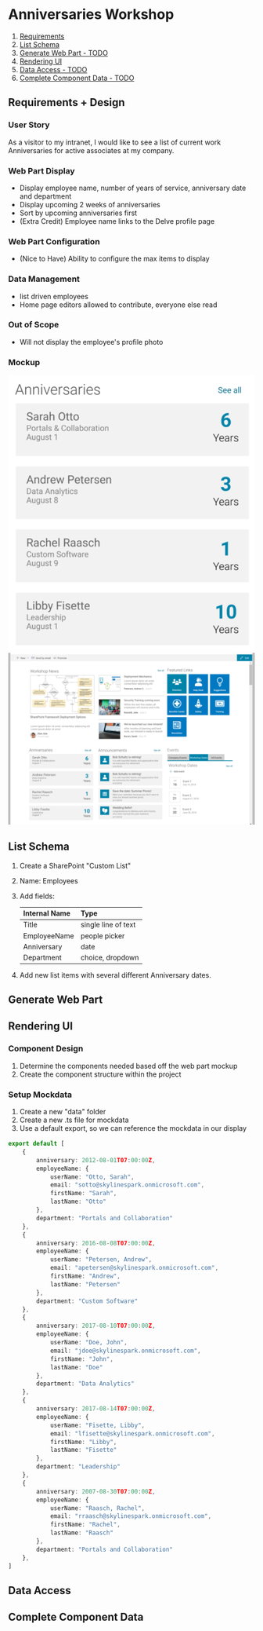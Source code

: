 # Anniversaries Workshop

1. [Requirements](#-Requirements-+-Design)
2. [List Schema](#-List-Schema)
3. [Generate Web Part - TODO](#Generate-Web-Part)
4. [Rendering UI](#Rendering-UI)
5. [Data Access - TODO](#Data-Access)
6. [Complete Component Data - TODO](#Complete-Component-Data)


## Requirements + Design
### User Story
As a visitor to my intranet, I would like to see a list of current work Anniversaries for active associates at my company.

### Web Part Display
* Display employee name, number of years of service, anniversary date and department
* Display upcoming 2 weeks of anniversaries
* Sort by upcoming anniversaries first
* (Extra Credit) Employee name links to the Delve profile page

### Web Part Configuration
* (Nice to Have) Ability to configure the max items to display

### Data Management
* list driven employees
* Home page editors allowed to contribute, everyone else read

### Out of Scope
* Will not display the employee's profile photo

### Mockup
![alt text](./Anniversaries-Workshop-2.png "Anniversaries")
![alt text](./Anniversaries-Workshop.png "Anniversaries")

## List Schema
1. Create a SharePoint "Custom List"
2. Name: Employees
3. Add fields:

    | Internal Name       | Type           
    | ------------- |-------------
    | Title       | single line of text
    | EmployeeName| people picker      
    | Anniversary | date
    | Department  | choice, dropdown

4. Add new list items with several different Anniversary dates.

## Generate Web Part

## Rendering UI
### Component Design
1. Determine the components needed based off the web part mockup
2. Create the component structure within the project

### Setup Mockdata
1. Create a new "data" folder
2. Create a new .ts file for mockdata
3. Use a default export, so we can reference the mockdata in our display

```ts
export default [
    {
        anniversary: 2012-08-01T07:00:00Z,
        employeeName: {
            userName: "Otto, Sarah",
            email: "sotto@skylinespark.onmicrosoft.com",
            firstName: "Sarah",
            lastName: "Otto"
        },
        department: "Portals and Collaboration"
    },
    {
        anniversary: 2016-08-08T07:00:00Z,
        employeeName: {
            userName: "Petersen, Andrew",
            email: "apetersen@skylinespark.onmicrosoft.com",
            firstName: "Andrew",
            lastName: "Petersen"
        },
        department: "Custom Software"
    },
    {
        anniversary: 2017-08-10T07:00:00Z,
        employeeName: {
            userName: "Doe, John",
            email: "jdoe@skylinespark.onmicrosoft.com",
            firstName: "John",
            lastName: "Doe"
        },
        department: "Data Analytics"
    },
    {
        anniversary: 2017-08-14T07:00:00Z,
        employeeName: {
            userName: "Fisette, Libby",
            email: "lfisette@skylinespark.onmicrosoft.com",
            firstName: "Libby",
            lastName: "Fisette"
        },
        department: "Leadership"
    },
    {
        anniversary: 2007-08-30T07:00:00Z,
        employeeName: {
            userName: "Raasch, Rachel",
            email: "rraasch@skylinespark.onmicrosoft.com",
            firstName: "Rachel",
            lastName: "Raasch"
        },
        department: "Portals and Collaboration"
    },
]
```

## Data Access

## Complete Component Data
